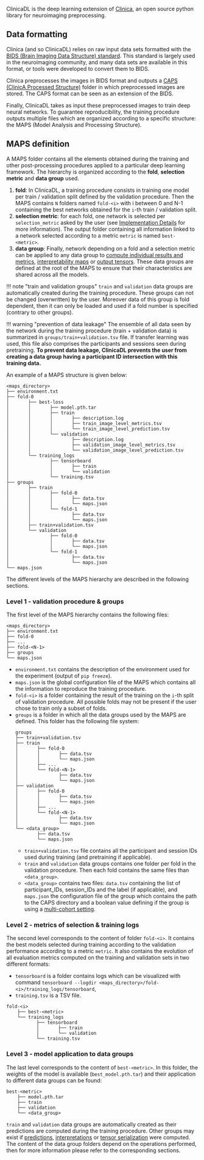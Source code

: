 ClinicaDL is the deep learning extension of [Clinica](https://aramislab.paris.inria.fr/clinica/docs/public/latest/WhatIsClinica/),
an open source python library for neuroimaging preprocessing.

## Data formatting

Clinica (and so ClinicaDL) relies on raw input data sets formatted with the [BIDS (Brain Imaging Data Structure)
standard](https://aramislab.paris.inria.fr/clinica/docs/public/latest/BIDS/).
This standard is largely used in the neuroimaging community, and many data sets are available in this format,
or tools were developed to convert them to BIDS.

Clinica preprocesses the images in BIDS format and outputs a [CAPS (ClinicA Processed
Structure)](https://aramislab.paris.inria.fr/clinica/docs/public/latest/CAPS/Introduction/)
folder in which preprocessed images are stored. The CAPS format can be seen as an extension of
the BIDS.

Finally, ClinicaDL takes as input these preprocessed images to train deep neural networks.
To guarantee reproducibility, the training procedure outputs multiple files which are organized
according to a specific structure: the MAPS (Model Analysis and Processing Structure).

## MAPS definition

A MAPS folder contains all the elements obtained during the training and other post-processing procedures
applied to a particular deep learning framework. The hierarchy is organized according to the **fold**,
**selection metric** and **data group** used.

1. **fold**: In ClinicaDL, a training procedure consists in training one model per train / validation split defined by the validation
procedure. Then the MAPS contains `N` folders named `fold-<i>` with i between 0 and N-1 containing the best networks obtained
for the `i`-th train / validation split.
2. **selection metric**: for each fold, one network is selected per `selection_metric` asked by the user (see [Implementation Details](Train/Details.md#model-selection)
for more information). The output folder containing all information linked to a network selected according to a metric `metric` is named
`best-<metric>`.
3. **data group**: Finally, network depending on a fold and a selection metric can be applied to any data group to [compute individual results
and metrics](./Predict.md), [interpretability maps](./Interpret.md) or [output tensors](./Tensors.md).
These data groups are defined at the root of the MAPS to ensure that their characteristics are shared across all the models.

!!! note "train and validation groups"
    `train` and `validation` data groups are automatically created during the training procedure.
    These groups can not be changed (overwritten) by the user.
    Moreover data of this group is fold dependent, then it can only be loaded and used if a fold number
    is specified (contrary to other groups).

!!! warning "prevention of data leakage"
    The ensemble of all data seen by the network during the training procedure (train + validation data)
    is summarized in `groups/train+validation.tsv` file.
    If transfer learning was used, this file also comprises the participants and sessions seen during pretraining.
    **To prevent data leakage, ClinicaDL prevents the user from creating a data group having a participant ID intersection
    with this training data.**

An example of a MAPS structure is given below:

```Text
<maps_directory>
├── environment.txt
├── fold-0
│       ├── best-loss
│       │       ├── model.pth.tar
│       │       ├── train
│       │       │       ├── description.log
│       │       │       ├── train_image_level_metrics.tsv
│       │       │       └── train_image_level_prediction.tsv
│       │       └── validation
│       │               ├── description.log
│       │               ├── validation_image_level_metrics.tsv
│       │               └── validation_image_level_prediction.tsv
│       └── training_logs
│               ├── tensorboard
│               │       ├── train
│               │       └── validation
│               └── training.tsv
├── groups
│       ├── train
│       │       ├── fold-0
│       │       │       ├── data.tsv
│       │       │       └── maps.json
│       │       └── fold-1
│       │               ├── data.tsv
│       │               └── maps.json
│       ├── train+validation.tsv
│       └── validation
│               ├── fold-0
│               │       ├── data.tsv
│               │       └── maps.json
│               └── fold-1
│                       ├── data.tsv
│                       └── maps.json
└── maps.json
```

The different levels of the MAPS hierarchy are described in the following sections.

### Level 1 - validation procedure & groups

The first level of the MAPS hierarchy contains the following files:

```Text
<maps_directory>
├── environment.txt
├── fold-0
├── ...
├── fold-<N-1>
├── groups
└── maps.json
```

- `environment.txt` contains the description of the environment used for the experiment (output of `pip freeze`).
- `maps.json` is the global configuration file of the MAPS which contains all the information to reproduce the training procedure.
- `fold-<i>` is a folder containing the result of the training on the `i`-th split of validation procedure. All possible folds
may not be present if the user chose to train only a subset of folds.
- `groups` is a folder in which all the data groups used by the MAPS are defined. This folder has the following file system:
    ```Text
    groups
    ├── train+validation.tsv
    ├── train
    │       ├── fold-0
    │       │       ├── data.tsv
    │       │       └── maps.json
    │       ├── ...
    │       └── fold-<N-1>
    │               ├── data.tsv
    │               └── maps.json
    ├── validation
    │       ├── fold-0
    │       │       ├── data.tsv
    │       │       └── maps.json
    │       ├── ...
    │       └── fold-<N-1>
    │               ├── data.tsv
    │               └── maps.json
    └── <data_group>
            ├── data.tsv
            └── maps.json
    ```
    - `train+validation.tsv` file contains all the participant and session IDs used during training (and pretraining if applicable).
    - `train` and `validation` data groups contains one folder per fold in the validation procedure. Then each fold contains the same
    files than `<data_group>`.
    - `<data_group>` contains two files: `data.tsv` containing the list of participant_IDs, session_IDs and the label (if applicable), and
    `maps.json` the configuration file of the group which contains the path to the CAPS directory and a boolean value defining if the group
    is using a [multi-cohort setting](./Train/Details.md#multi-cohort).

### Level 2 - metrics of selection & training logs

The second level corresponds to the content of folder `fold-<i>`. It contains the best models selected during training according to the validation
performance according to a metric `metric`. It also contains the evolution of all evaluation metrics computed on the training
 and validation sets in two different formats:
- `tensorboard` is a folder contains logs which can be visualized with command `tensorboard --logdir <maps_directory>/fold-<i>/training_logs/tensorboard`,
- `training.tsv` is a TSV file.

```Text
fold-<i>
    ├── best-<metric>
    └── training_logs
           ├── tensorboard
           │       ├── train
           │       └── validation
           └── training.tsv
```

### Level 3 - model application to data groups

The last level corresponds to the content of `best-<metric>`. In this folder, the weights of the model is available (`best_model.pth.tar`)
and their application to different data groups can be found:

```Text
best-<metric>
    ├── model.pth.tar
    ├── train
    ├── validation
    └── <data_group>
```

`train` and `validation` data groups are automatically created as their predictions are computed during the training procedure.
Other groups may exist if [predictions](./Predict.md), [interpretations](./Interpret.md) or [tensor serialization](./Tensors.md) were computed.
The content of the data group folders depend on the operations performed, then for more information please refer to the corresponding sections.